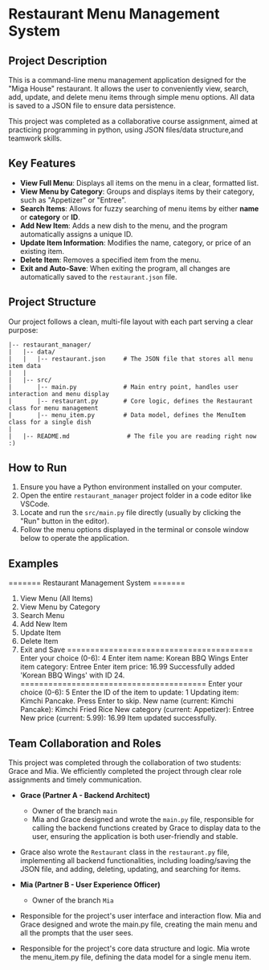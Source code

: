 # Restaurant Menu Management System

## Project Description

This is a command-line menu management application designed for the "Miga House" restaurant. It allows the user to conveniently view, search, add, update, and delete menu items through simple menu options. All data is saved to a JSON file to ensure data persistence.

This project was completed as a collaborative course assignment, aimed at practicing programming in python, using JSON files/data structure,and teamwork skills.

## Key Features

* **View Full Menu**: Displays all items on the menu in a clear, formatted list.
* **View Menu by Category**: Groups and displays items by their category, such as "Appetizer" or "Entree".
* **Search Items**: Allows for fuzzy searching of menu items by either **name** or **category** or **ID**.
* **Add New Item**: Adds a new dish to the menu, and the program automatically assigns a unique ID.
* **Update Item Information**: Modifies the name, category, or price of an existing item.
* **Delete Item**: Removes a specified item from the menu.
* **Exit and Auto-Save**: When exiting the program, all changes are automatically saved to the `restaurant.json` file.

## Project Structure

Our project follows a clean, multi-file layout with each part serving a clear purpose:

```
|-- restaurant_manager/
|   |-- data/
|   |   |-- restaurant.json     # The JSON file that stores all menu item data
|   |
|   |-- src/
|       |-- main.py             # Main entry point, handles user interaction and menu display
|       |-- restaurant.py       # Core logic, defines the Restaurant class for menu management
|       |-- menu_item.py        # Data model, defines the MenuItem class for a single dish
|
|   |-- README.md                # The file you are reading right now :)
```
## How to Run

1.  Ensure you have a Python environment installed on your computer.
2.  Open the entire `restaurant_manager` project folder in a code editor like VSCode.
3.  Locate and run the `src/main.py` file directly (usually by clicking the "Run" button in the editor).
4.  Follow the menu options displayed in the terminal or console window below to operate the application.

## Examples
======= Restaurant Management System =======
  1. View Menu (All Items)
  2. View Menu by Category
  3. Search Menu
  4. Add New Item
  5. Update Item
  6. Delete Item
  0. Exit and Save
========================================
Enter your choice (0-6): 4
Enter item name: Korean BBQ Wings
Enter item category: Entree
Enter item price: 16.99
Successfully added 'Korean BBQ Wings' with ID 24.
========================================
Enter your choice (0-6): 5
Enter the ID of the item to update: 1
Updating item: Kimchi Pancake. Press Enter to skip.
New name (current: Kimchi Pancake): Kimchi Fried Rice
New category (current: Appetizer): Entree
New price (current: 5.99): 16.99
Item updated successfully.

## Team Collaboration and Roles

This project was completed through the collaboration of two students: Grace and Mia. We efficiently completed the project through clear role assignments and timely communication.

* **Grace (Partner A - Backend Architect)**
    * Owner of the branch `main`
    * Mia and Grace designed and wrote the `main.py` file, responsible for calling the backend functions created by Grace to display data to the user, ensuring the application is both user-friendly and stable.
* Grace also wrote the `Restaurant` class in the `restaurant.py` file, implementing all backend functionalities, including loading/saving the JSON file, and adding, deleting, updating, and searching for items.

* **Mia (Partner B - User Experience Officer)**
   * Owner of the branch `Mia`
* Responsible for the project's user interface and interaction flow. Mia and Grace designed and wrote the main.py file, creating the main menu and all the prompts that the user sees. 
* Responsible for the project's core data structure and logic. Mia wrote the menu_item.py file, defining the data model for a single menu item.
